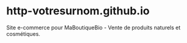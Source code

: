 # http-votresurnom.github.io
Site e-commerce pour MaBoutiqueBio - Vente de produits naturels et cosmétiques.
